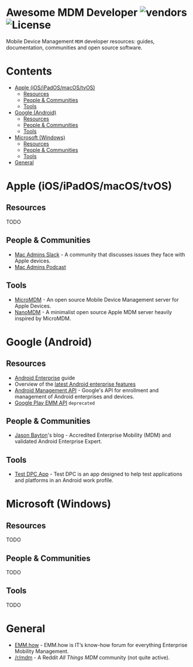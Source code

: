 Awesome MDM Developer
<img alt="vendors" src="https://img.shields.io/badge/Vendors-Apple%20%7C%20Google%20%7C%20Microsoft-blueviolet?style=for-the-badge"/>
<img alt="License" src="https://img.shields.io/github/license/petarov/google-app-ids?style=for-the-badge">
=========================

Mobile Device Management `MDM` developer resources: guides, documentation, communities and open source software.

# Contents

- [Apple (iOS/iPadOS/macOS/tvOS)](#apple-iosipadosmacostvos)
  - [Resources](#resources)
  - [People & Communities](#people--communities)
  - [Tools](#tools)
- [Google (Android)](#google-android)
  - [Resources](#resources-1)
  - [People & Communities](#people--communities-1)
  - [Tools](#tools-1)
- [Microsoft (Windows)](#microsoft-windows)
  - [Resources](#resources-2)
  - [People & Communities](#people--communities-2)
  - [Tools](#tools-2)
- [General](#general)

# Apple (iOS/iPadOS/macOS/tvOS)
## Resources

TODO

## People & Communities

  * [Mac Admins Slack](https://www.macadmins.org) - A community that discusses issues they face with Apple devices.
  * [Mac Admins Podcast](https://podcast.macadmins.org)

## Tools

  * [MicroMDM](https://github.com/micromdm/micromdm) - An open source Mobile Device Management server for Apple Devices.
  * [NanoMDM](https://github.com/micromdm/nanomdm) - A minimalist open source Apple MDM server heavily inspired by MicroMDM.

# Google (Android)
## Resources
  
  * [Android Enterprise](https://developers.google.com/android/work) guide
  * Overview of the [latest Android enterprise features](https://developer.android.com/about/versions/12/work) 
  * [Android Management API](https://developers.google.com/android/management) - Google's API for enrollment and management of Android enterprises and devices.
  * [Google Play EMM API](https://developers.google.com/android/work/play/emm-api) `deprecated`

## People & Communities

  * [Jason Bayton](https://bayton.org)'s blog - Accredited Enterprise Mobility (MDM) and validated Android Enterprise Expert.

## Tools
   
   * [Test DPC App](https://github.com/googlesamples/android-testdpc) - Test DPC is an app designed to help test applications and platforms in an Android work profile.

# Microsoft (Windows)
## Resources

TODO

## People & Communities

TODO

## Tools

TODO

# General

  * [EMM.how](https://emm.how) - EMM.how is IT’s know-how forum for everything Enterprise Mobility Management.
  * [/r/mdm](https://reddit.com/r/mdm) - A Reddit *All Things MDM* community (not quite active).